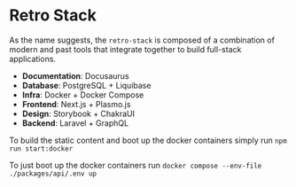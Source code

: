 # Retro Stack

As the name suggests, the `retro-stack` is composed of a combination of modern and past tools that integrate together to build full-stack applications.

- **Documentation**: Docusaurus
- **Database**: PostgreSQL + Liquibase
- **Infra**: Docker + Docker Compose
- **Frontend**: Next.js + Plasmo.js
- **Design**: Storybook + ChakraUI
- **Backend**: Laravel + GraphQL

To build the static content and boot up the docker containers simply run `npm run start:docker`

To just boot up the docker containers run `docker compose --env-file ./packages/api/.env up`
